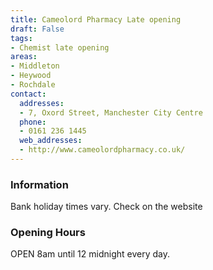 ```yaml
---
title: Cameolord Pharmacy Late opening
draft: False
tags:
- Chemist late opening
areas:
- Middleton
- Heywood
- Rochdale
contact:
  addresses:
  - 7, Oxord Street, Manchester City Centre
  phone:
  - 0161 236 1445
  web_addresses:
  - http://www.cameolordpharmacy.co.uk/
---
```


### Information
Bank holiday times vary. Check on the website

### Opening Hours
OPEN 8am until 12 midnight every day.

